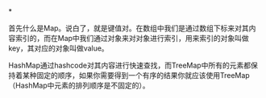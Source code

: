 <!--
author: ckeyer
head: http://blog.ckeyer.com/blog/img/logo_l.jpg
date: 2015-08-29
title: HashMap和TreeMap
tags: 数据结构，hashmap, treemap
category: Golang学习笔记
status: publish
summary: 简单介绍一下HashMap和TreeMap的实现和区别。
-->

*[]()

首先什么是Map。说白了，就是键值对。在数组中我们是通过数组下标来对其内容索引的，而在Map中我们通过对象来对对象进行索引，用来索引的对象叫做key，其对应的对象叫做value。

HashMap通过hashcode对其内容进行快速查找，而TreeMap中所有的元素都保持着某种固定的顺序，如果你需要得到一个有序的结果你就应该使用TreeMap（HashMap中元素的排列顺序是不固定的）。




